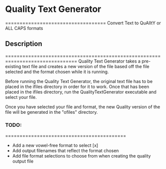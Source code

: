 # **Quality Text Generator**
===================================
Convert Text to QuAlItY or ALL CAPS formats


## Description
===============================================================================
Quality Text Generator takes a pre-existing text file and creates a new version of the file based off the file selected and the format chosen while it is running.

Before running the Quality Text Generator, the original text file has to be placed in the ifiles directory in order for it to work. Once that has been placed in the ifiles directory, run the QualityTextGenerator executable and select your file.

Once you have selected your file and format, the new Quality version of the file will be generated in the "ofiles" directory.

### TODO:
==========================================
- Add a new vowel-free format to select [x]
- Add output filenames that reflect the format chosen
- Add file format selections to choose from when creating the quality output file
